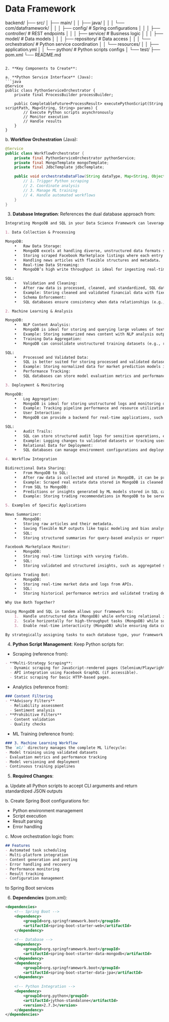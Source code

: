 # Data Framework
backend/
├── src/
│   ├── main/
│   │   ├── java/
│   │   │   └── com/dataframework/
│   │   │       ├── config/           # Spring configurations
│   │   │       ├── controller/       # REST endpoints
│   │   │       ├── service/          # Business logic
│   │   │       ├── model/            # Data models
│   │   │       ├── repository/       # Data access
│   │   │       └── orchestration/    # Python service coordination
│   │   └── resources/
│   │       ├── application.yml
│   │       └── python/              # Python scripts configs
│   └── test/
├── pom.xml
└── README.md
```

2. **Key Components to Create**:

a. **Python Service Interface** (Java):
```java
@Service
public class PythonServiceOrchestrator {
    private final ProcessBuilder processBuilder;
    
    public CompletableFuture<ProcessResult> executePythonScript(String scriptPath, Map<String, String> params) {
        // Execute Python scripts asynchronously
        // Monitor execution
        // Handle results
    }
}
```

b. **Workflow Orchestration** (Java):
```java
@Service
public class WorkflowOrchestrator {
    private final PythonServiceOrchestrator pythonService;
    private final MongoTemplate mongoTemplate;
    private final JdbcTemplate jdbcTemplate;

    public void orchestrateDataFlow(String dataType, Map<String, Object> data) {
        // 1. Trigger Python scraping
        // 2. Coordinate analysis
        // 3. Manage ML training
        // 4. Handle automated workflows
    }
}
```

3. **Database Integration**:
References the dual database approach from:

```195:284:README.md
Integrating MongoDB and SQL in your Data Science Framework can leverage the strengths of both database systems for different parts of the project. Here’s how they could interact and complement each other across the framework:

1. Data Collection & Processing

MongoDB:
	•	Raw Data Storage:
	•	MongoDB excels at handling diverse, unstructured data formats such as JSON-like data collected from APIs or web scraping. For example:
	•	Storing scraped Facebook Marketplace listings where each entry might have varying fields.
	•	Handling news articles with flexible structures and metadata.
	•	Real-time Data Streaming:
	•	MongoDB’s high write throughput is ideal for ingesting real-time data streams, such as financial API updates or live social media data.

SQL:
	•	Validation and Cleaning:
	•	After raw data is processed, cleaned, and standardized, SQL databases can store structured, relational data for further analysis.
	•	Example: Storing cleaned and validated financial data with fixed schemas like stock_id, price, and timestamp.
	•	Schema Enforcement:
	•	SQL databases ensure consistency when data relationships (e.g., foreign keys) are essential, such as linking user feedback to specific scraped articles.

2. Machine Learning & Analysis

MongoDB:
	•	NLP Content Analysis:
	•	MongoDB is ideal for storing and querying large volumes of text data for NLP tasks like sentiment and bias analysis.
	•	Example: Storing summarized news content with NLP analysis outputs.
	•	Training Data Aggregation:
	•	MongoDB can consolidate unstructured training datasets (e.g., raw text, images, logs) across multiple sources for machine learning pipelines.

SQL:
	•	Processed and Validated Data:
	•	SQL is better suited for storing processed and validated datasets used in machine learning models.
	•	Example: Storing normalized data for market prediction models in relational tables.
	•	Performance Tracking:
	•	SQL databases can store model evaluation metrics and performance logs for structured querying and reporting.

3. Deployment & Monitoring

MongoDB:
	•	Log Aggregation:
	•	MongoDB is ideal for storing unstructured logs and monitoring data like system health metrics and error logs.
	•	Example: Tracking pipeline performance and resource utilization.
	•	User Interaction:
	•	MongoDB can provide a backend for real-time applications, such as serving raw Facebook Marketplace data directly to users.

SQL:
	•	Audit Trails:
	•	SQL can store structured audit logs for sensitive operations, ensuring traceability.
	•	Example: Logging changes to validated datasets or tracking user feedback.
	•	Relational Data for Deployment:
	•	SQL databases can manage environment configurations and deployment settings in a structured way.

4. Workflow Integration

Bidirectional Data Sharing:
	•	From MongoDB to SQL:
	•	After raw data is collected and stored in MongoDB, it can be processed and moved to SQL for validation and analytics.
	•	Example: Scraped real estate data stored in MongoDB is cleaned and normalized, then transferred to SQL for investment scenario modeling.
	•	From SQL to MongoDB:
	•	Predictions or insights generated by ML models stored in SQL can be pushed back into MongoDB for use in real-time user-facing applications.
	•	Example: Storing trading recommendations in MongoDB to be served to a web app.

5. Examples of Specific Applications

News Summarizer:
	•	MongoDB:
	•	Storing raw articles and their metadata.
	•	Saving flexible NLP outputs like topic modeling and bias analysis.
	•	SQL:
	•	Storing structured summaries for query-based analysis or reporting.

Facebook Marketplace Monitor:
	•	MongoDB:
	•	Storing real-time listings with varying fields.
	•	SQL:
	•	Storing validated and structured insights, such as aggregated statistics on listing categories.

Options Trading Bot:
	•	MongoDB:
	•	Storing real-time market data and logs from APIs.
	•	SQL:
	•	Storing historical performance metrics and validated trading decisions.

Why Use Both Together?

Using MongoDB and SQL in tandem allows your framework to:
	1.	Handle unstructured data (MongoDB) while enforcing relational integrity for structured data (SQL).
	2.	Scale horizontally for high-throughput tasks (MongoDB) while supporting advanced querying and analytics (SQL).
	3.	Enable real-time interactivity (MongoDB) while ensuring data consistency and traceability (SQL).

By strategically assigning tasks to each database type, your framework can maximize efficiency, scalability, and maintainability.
```


4. **Python Script Management**:
Keep Python scripts for:
- Scraping (reference from):

```7:10:applications/advanced_scraping/facebook-scrape/README.md
- **Multi-Strategy Scraping**:
  - Dynamic scraping for JavaScript-rendered pages (Selenium/Playwright).
  - API integration using Facebook GraphQL (if accessible).
  - Static scraping for basic HTTP-based pages.
```


- Analytics (reference from):

```43:49:applications/core_scraping/text-scrape/README.md
### Content Filtering
- **Advisory Filters**
  - Reliability assessment
  - Sentiment analysis
- **Prohibitive Filters**
  - Content validation
  - Quality checks
```


- ML Training (reference from):

```167:173:README.md
### 3. Machine Learning Workflow
The `ml/` directory manages the complete ML lifecycle:
- Model training using validated datasets
- Evaluation metrics and performance tracking
- Model versioning and deployment
- Continuous training pipelines

```


5. **Required Changes**:

a. Update all Python scripts to accept CLI arguments and return standardized JSON outputs

b. Create Spring Boot configurations for:
- Python environment management
- Script execution
- Result parsing
- Error handling

c. Move orchestration logic from:

```18:26:applications/workflows_automated/README.md
## Features
- Automated task scheduling
- Multi-platform integration
- Content generation and posting
- Error handling and recovery
- Performance monitoring
- Result tracking
- Configuration management

```

to Spring Boot services

6. **Dependencies** (pom.xml):
```xml
<dependencies>
    <!-- Spring Boot -->
    <dependency>
        <groupId>org.springframework.boot</groupId>
        <artifactId>spring-boot-starter-web</artifactId>
    </dependency>
    
    <!-- Database -->
    <dependency>
        <groupId>org.springframework.boot</groupId>
        <artifactId>spring-boot-starter-data-mongodb</artifactId>
    </dependency>
    <dependency>
        <groupId>org.springframework.boot</groupId>
        <artifactId>spring-boot-starter-data-jpa</artifactId>
    </dependency>
    
    <!-- Python Integration -->
    <dependency>
        <groupId>org.python</groupId>
        <artifactId>jython-standalone</artifactId>
        <version>2.7.3</version>
    </dependency>
</dependencies>
```

